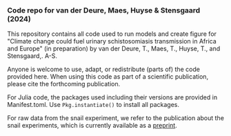 ### Code repo for van der Deure, Maes, Huyse & Stensgaard (2024)
This repository contains all code used to run models and create figure for "Climate change could fuel urinary schistosomiasis transmission in Africa and Europe" (in preparation) by van der Deure, T., Maes, T., Huyse, T., and Stensgaard,. A-S.

Anyone is welcome to use, adapt, or redistribute (parts of) the code provided here. When using this code as part of a scientific publication, please cite the forthcoming publication.

For Julia code, the packages used including their versions are provided in Manifest.toml. Use `Pkg.instantiate()` to install all packages.

For raw data from the snail experiment, we refer to the publication about the snail experiments, which is currently available as a [preprint](https://www.biorxiv.org/content/10.1101/2024.01.02.573866v1).

